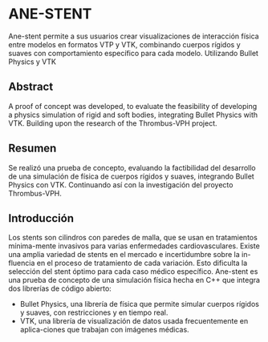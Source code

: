 # ANE-STENT
Ane-stent permite a sus usuarios crear visualizaciones de interacción física entre modelos
en formatos VTP y VTK, combinando cuerpos rígidos y suaves con comportamiento
específico para cada modelo. Utilizando Bullet Physics y VTK

## Abstract

A proof of concept was developed, to evaluate the feasibility of developing a physics
simulation of rigid and soft bodies, integrating Bullet Physics with VTK. Building upon
the research of the Thrombus-VPH project.

## Resumen

Se realizó una prueba de concepto, evaluando la factibilidad del desarrollo de una
simulación de física de cuerpos rígidos y suaves, integrando Bullet Physics con VTK.
Continuando así con la investigación del proyecto Thrombus-VPH.


## Introducción

Los stents son cilindros con paredes de malla, que se usan en tratamientos mínima-mente invasivos para varias enfermedades cardiovasculares.
Existe una amplia variedad de stents en el mercado e incertidumbre sobre la in-fluencia en el proceso de tratamiento de cada variación. Esto dificulta la selección del stent óptimo para cada caso médico específico.
Ane-stent es una prueba de concepto de una simulación física hecha en C++ que integra dos librerías de código abierto:

* Bullet Physics, una librería de física que permite simular cuerpos rígidos y suaves, con restricciones y en tiempo real.
* VTK, una librería de visualización de datos usada frecuentemente en aplica-ciones que trabajan con imágenes médicas.

